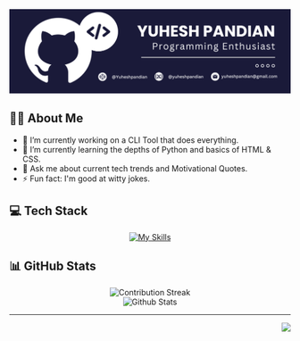 <div align="center">
<img src="Github-Banner.png">
</div>

## 🤘🏻 About Me

- 🔭 I’m currently working on a CLI Tool that does everything.
- 🌱 I’m currently learning the depths of Python and basics of HTML & CSS.
- 💬 Ask me about current tech trends and Motivational Quotes.
- ⚡ Fun fact: I'm good at witty jokes.

## 💻 Tech Stack

<div align="center">
  
[![My Skills](https://skillicons.dev/icons?i=python,css,html,md,git,github,pycharm&theme=dark)](#)

</div>

## 📊 GitHub Stats

<div align="center">

![Contribution Streak](https://github-readme-streak-stats.herokuapp.com/?user=YuheshPandian&theme=tokyonight&hide_border=true)<br/>
![Github Stats](https://github-readme-stats.vercel.app/api?username=YuheshPandian&theme=tokyonight&hide_border=true&include_all_commits=true&count_private=true)<br/>

</div>

<hr>
  
<img align=right src="https://komarev.com/ghpvc/?username=YuheshPandian&style=flat&color=1a1a5f&abbreviated=true" height=23px>
